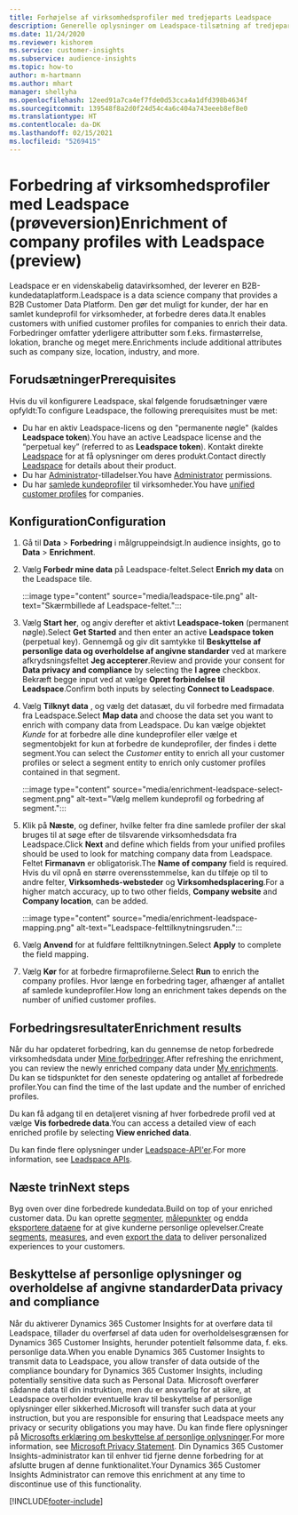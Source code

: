 ```yaml
---
title: Forhøjelse af virksomhedsprofiler med tredjeparts Leadspace
description: Generelle oplysninger om Leadspace-tilsætning af tredjepart.
ms.date: 11/24/2020
ms.reviewer: kishorem
ms.service: customer-insights
ms.subservice: audience-insights
ms.topic: how-to
author: m-hartmann
ms.author: mhart
manager: shellyha
ms.openlocfilehash: 12eed91a7ca4ef7fde0d53cca4a1dfd398b4634f
ms.sourcegitcommit: 139548f8a2d0f24d54c4a6c404a743eeeb8ef8e0
ms.translationtype: HT
ms.contentlocale: da-DK
ms.lasthandoff: 02/15/2021
ms.locfileid: "5269415"
---
```

# <a name="enrichment-of-company-profiles-with-leadspace-preview"></a><span data-ttu-id="65b51-103">Forbedring af virksomhedsprofiler med Leadspace (prøveversion)</span><span class="sxs-lookup"><span data-stu-id="65b51-103">Enrichment of company profiles with Leadspace (preview)</span></span>

<span data-ttu-id="65b51-104">Leadspace er en videnskabelig datavirksomhed, der leverer en B2B-kundedataplatform.</span><span class="sxs-lookup"><span data-stu-id="65b51-104">Leadspace is a data science company that provides a B2B Customer Data Platform.</span></span> <span data-ttu-id="65b51-105">Den gør det muligt for kunder, der har en samlet kundeprofil for virksomheder, at forbedre deres data.</span><span class="sxs-lookup"><span data-stu-id="65b51-105">It enables customers with unified customer profiles for companies to enrich their data.</span></span> <span data-ttu-id="65b51-106">Forbedringer omfatter yderligere attributter som f.eks. firmastørrelse, lokation, branche og meget mere.</span><span class="sxs-lookup"><span data-stu-id="65b51-106">Enrichments include additional attributes such as company size, location, industry, and more.</span></span>

## <a name="prerequisites"></a><span data-ttu-id="65b51-107">Forudsætninger</span><span class="sxs-lookup"><span data-stu-id="65b51-107">Prerequisites</span></span>

<span data-ttu-id="65b51-108">Hvis du vil konfigurere Leadspace, skal følgende forudsætninger være opfyldt:</span><span class="sxs-lookup"><span data-stu-id="65b51-108">To configure Leadspace, the following prerequisites must be met:</span></span>

- <span data-ttu-id="65b51-109">Du har en aktiv Leadspace-licens og den "permanente nøgle" (kaldes **Leadspace token**).</span><span class="sxs-lookup"><span data-stu-id="65b51-109">You have an active Leadspace license and the “perpetual key” (referred to as **Leadspace token**).</span></span> <span data-ttu-id="65b51-110">Kontakt direkte [Leadspace](https://www.leadspace.com/products/leadspace-on-demand/) for at få oplysninger om deres produkt.</span><span class="sxs-lookup"><span data-stu-id="65b51-110">Contact directly [Leadspace](https://www.leadspace.com/products/leadspace-on-demand/) for details about their product.</span></span>
- <span data-ttu-id="65b51-111">Du har [Administrator](permissions.md#administrator)-tilladelser.</span><span class="sxs-lookup"><span data-stu-id="65b51-111">You have [Administrator](permissions.md#administrator) permissions.</span></span>
- <span data-ttu-id="65b51-112">Du har [samlede kundeprofiler](customer-profiles.md) til virksomheder.</span><span class="sxs-lookup"><span data-stu-id="65b51-112">You have [unified customer profiles](customer-profiles.md) for companies.</span></span>

## <a name="configuration"></a><span data-ttu-id="65b51-113">Konfiguration</span><span class="sxs-lookup"><span data-stu-id="65b51-113">Configuration</span></span>

1. <span data-ttu-id="65b51-114">Gå til **Data** > **Forbedring** i målgruppeindsigt.</span><span class="sxs-lookup"><span data-stu-id="65b51-114">In audience insights, go to **Data** > **Enrichment**.</span></span>

1. <span data-ttu-id="65b51-115">Vælg **Forbedr mine data** på Leadspace-feltet.</span><span class="sxs-lookup"><span data-stu-id="65b51-115">Select **Enrich my data** on the Leadspace tile.</span></span>

   :::image type="content" source="media/leadspace-tile.png" alt-text="Skærmbillede af Leadspace-feltet.":::

1. <span data-ttu-id="65b51-117">Vælg **Start her**, og angiv derefter et aktivt **Leadspace-token** (permanent nøgle).</span><span class="sxs-lookup"><span data-stu-id="65b51-117">Select **Get Started** and then enter an active **Leadspace token** (perpetual key).</span></span> <span data-ttu-id="65b51-118">Gennemgå og giv dit samtykke til **Beskyttelse af personlige data og overholdelse af angivne standarder** ved at markere afkrydsningsfeltet **Jeg accepterer**.</span><span class="sxs-lookup"><span data-stu-id="65b51-118">Review and provide your consent for **Data privacy and compliance** by selecting the **I agree** checkbox.</span></span> <span data-ttu-id="65b51-119">Bekræft begge input ved at vælge **Opret forbindelse til Leadspace**.</span><span class="sxs-lookup"><span data-stu-id="65b51-119">Confirm both inputs by selecting **Connect to Leadspace**.</span></span>

1. <span data-ttu-id="65b51-120">Vælg **Tilknyt data** , og vælg det datasæt, du vil forbedre med firmadata fra Leadspace.</span><span class="sxs-lookup"><span data-stu-id="65b51-120">Select **Map data** and choose the data set you want to enrich with company data from Leadspace.</span></span> <span data-ttu-id="65b51-121">Du kan vælge objektet *Kunde* for at forbedre alle dine kundeprofiler eller vælge et segmentobjekt for kun at forbedre de kundeprofiler, der findes i dette segment.</span><span class="sxs-lookup"><span data-stu-id="65b51-121">You can select the *Customer* entity to enrich all your customer profiles or select a segment entity to enrich only customer profiles contained in that segment.</span></span>

   :::image type="content" source="media/enrichment-leadspace-select-segment.png" alt-text="Vælg mellem kundeprofil og forbedring af segment.":::

1. <span data-ttu-id="65b51-123">Klik på **Næste**, og definer, hvilke felter fra dine samlede profiler der skal bruges til at søge efter de tilsvarende virksomhedsdata fra Leadspace.</span><span class="sxs-lookup"><span data-stu-id="65b51-123">Click **Next** and define which fields from your unified profiles should be used to look for matching company data from Leadspace.</span></span> <span data-ttu-id="65b51-124">Feltet **Firmanavn** er obligatorisk.</span><span class="sxs-lookup"><span data-stu-id="65b51-124">The **Name of company** field is required.</span></span> <span data-ttu-id="65b51-125">Hvis du vil opnå en større overensstemmelse, kan du tilføje op til to andre felter, **Virksomheds-websteder** og **Virksomhedsplacering**.</span><span class="sxs-lookup"><span data-stu-id="65b51-125">For a higher match accuracy, up to two other fields, **Company website** and **Company location**, can be added.</span></span>

   :::image type="content" source="media/enrichment-leadspace-mapping.png" alt-text="Leadspace-felttilknytningsruden.":::
   
1. <span data-ttu-id="65b51-127">Vælg **Anvend** for at fuldføre felttilknytningen.</span><span class="sxs-lookup"><span data-stu-id="65b51-127">Select **Apply** to complete the field mapping.</span></span>

1. <span data-ttu-id="65b51-128">Vælg **Kør** for at forbedre firmaprofilerne.</span><span class="sxs-lookup"><span data-stu-id="65b51-128">Select **Run** to enrich the company profiles.</span></span> <span data-ttu-id="65b51-129">Hvor længe en forbedring tager, afhænger af antallet af samlede kundeprofiler.</span><span class="sxs-lookup"><span data-stu-id="65b51-129">How long an enrichment takes depends on the number of unified customer profiles.</span></span>

## <a name="enrichment-results"></a><span data-ttu-id="65b51-130">Forbedringsresultater</span><span class="sxs-lookup"><span data-stu-id="65b51-130">Enrichment results</span></span>

<span data-ttu-id="65b51-131">Når du har opdateret forbedring, kan du gennemse de netop forbedrede virksomhedsdata under [Mine forbedringer](enrichment-hub.md).</span><span class="sxs-lookup"><span data-stu-id="65b51-131">After refreshing the enrichment, you can review the newly enriched company data under [My enrichments](enrichment-hub.md).</span></span> <span data-ttu-id="65b51-132">Du kan se tidspunktet for den seneste opdatering og antallet af forbedrede profiler.</span><span class="sxs-lookup"><span data-stu-id="65b51-132">You can find the time of the last update and the number of enriched profiles.</span></span>

<span data-ttu-id="65b51-133">Du kan få adgang til en detaljeret visning af hver forbedrede profil ved at vælge **Vis forbedrede data**.</span><span class="sxs-lookup"><span data-stu-id="65b51-133">You can access a detailed view of each enriched profile by selecting **View enriched data**.</span></span>

<span data-ttu-id="65b51-134">Du kan finde flere oplysninger under [Leadspace-API'er](https://support.leadspace.com/hc/en-us/sections/201997649-API).</span><span class="sxs-lookup"><span data-stu-id="65b51-134">For more information, see [Leadspace APIs](https://support.leadspace.com/hc/en-us/sections/201997649-API).</span></span>

## <a name="next-steps"></a><span data-ttu-id="65b51-135">Næste trin</span><span class="sxs-lookup"><span data-stu-id="65b51-135">Next steps</span></span>

<span data-ttu-id="65b51-136">Byg oven over dine forbedrede kundedata.</span><span class="sxs-lookup"><span data-stu-id="65b51-136">Build on top of your enriched customer data.</span></span> <span data-ttu-id="65b51-137">Du kan oprette [segmenter](segments.md), [målepunkter](measures.md) og endda [eksportere dataene](export-destinations.md) for at give kunderne personlige oplevelser.</span><span class="sxs-lookup"><span data-stu-id="65b51-137">Create [segments](segments.md), [measures](measures.md), and even [export the data](export-destinations.md) to deliver personalized experiences to your customers.</span></span>

## <a name="data-privacy-and-compliance"></a><span data-ttu-id="65b51-138">Beskyttelse af personlige oplysninger og overholdelse af angivne standarder</span><span class="sxs-lookup"><span data-stu-id="65b51-138">Data privacy and compliance</span></span>

<span data-ttu-id="65b51-139">Når du aktiverer Dynamics 365 Customer Insights for at overføre data til Leadspace, tillader du overførsel af data uden for overholdelsesgrænsen for Dynamics 365 Customer Insights, herunder potentielt følsomme data, f. eks. personlige data.</span><span class="sxs-lookup"><span data-stu-id="65b51-139">When you enable Dynamics 365 Customer Insights to transmit data to Leadspace, you allow transfer of data outside of the compliance boundary for Dynamics 365 Customer Insights, including potentially sensitive data such as Personal Data.</span></span> <span data-ttu-id="65b51-140">Microsoft overfører sådanne data til din instruktion, men du er ansvarlig for at sikre, at Leadspace overholder eventuelle krav til beskyttelse af personlige oplysninger eller sikkerhed.</span><span class="sxs-lookup"><span data-stu-id="65b51-140">Microsoft will transfer such data at your instruction, but you are responsible for ensuring that Leadspace meets any privacy or security obligations you may have.</span></span> <span data-ttu-id="65b51-141">Du kan finde flere oplysninger på [Microsofts erklæring om beskyttelse af personlige oplysninger](https://go.microsoft.com/fwlink/?linkid=396732).</span><span class="sxs-lookup"><span data-stu-id="65b51-141">For more information, see [Microsoft Privacy Statement](https://go.microsoft.com/fwlink/?linkid=396732).</span></span>
<span data-ttu-id="65b51-142">Din Dynamics 365 Customer Insights-administrator kan til enhver tid fjerne denne forbedring for at afslutte brugen af denne funktionalitet.</span><span class="sxs-lookup"><span data-stu-id="65b51-142">Your Dynamics 365 Customer Insights Administrator can remove this enrichment at any time to discontinue use of this functionality.</span></span>


[!INCLUDE[footer-include](../includes/footer-banner.md)]